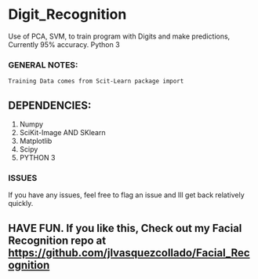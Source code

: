 # Digit_Recognition
Use of PCA, SVM, to train program with Digits and make predictions, Currently 95% accuracy. Python 3

### GENERAL NOTES:
    Training Data comes from Scit-Learn package import
    
## DEPENDENCIES:
   1. Numpy
   1. SciKit-Image AND SKlearn 
   1. Matplotlib
   1. Scipy
   1. PYTHON 3


### ISSUES
  If you have any issues, feel free to flag an issue and Ill get back relatively quickly.

## HAVE FUN. If you like this, Check out my Facial Recognition repo at https://github.com/jlvasquezcollado/Facial_Recognition


   

  
